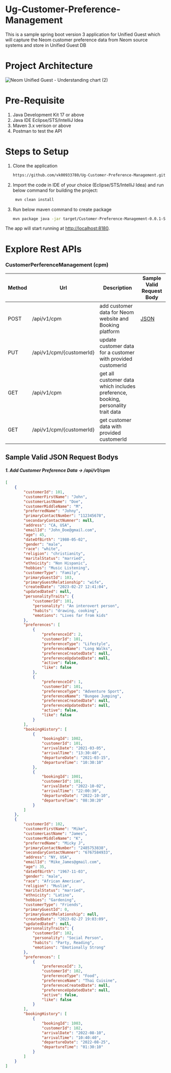 # Ug-Customer-Preference-Management
This is a sample spring boot version 3 application for Unified Guest which will capture the Neom customer preference data from Neom source systems and store in Unified Guest DB

# Project Architecture

![Neom Unified Guest - Understanding chart (2)](https://user-images.githubusercontent.com/124668010/220737014-8d7f2693-a88e-4ddf-a7e0-546c8bdfee6a.png)

# Pre-Requisite
1. Java Development Kit 17 or above
2. Java IDE Eclipse/STS/IntelliJ Idea
3. Maven 3.x verison or above
4. Postman to test the API

# Steps to Setup
1. Clone the application

     ```bash
    https://github.com/vk00933780/Ug-Customer-Preference-Management.git
    ```

2. Import the code in IDE of your choice (Eclipse/STS/IntelliJ Idea) and run below command for building the project:
    
   ```bash
    mvn clean install
   ```

3. Run below maven command to create package
    
    ```bash
    mvn package java -jar target/Customer-Preference-Management-0.0.1-SNAPSHOT.jar
    ```
The app will start running at <http://localhost:8180>.
  
# Explore Rest APIs

### CustomerPerferenceManagement (cpm)

| Method | Url | Description | Sample Valid Request Body |
| ------ | --- | ----------- | ------------------------- |
| POST    | /api/v1/cpm | add customer data for Neom website and Booking platform | [JSON](#customerInfo) |
| PUT    | /api/v1/cpm/{customerId} | update customer data for a customer with provided customerId | |
| GET    | /api/v1/cpm | get all customer data which includes preference, booking, personality trait data | |
| GET    | /api/v1/cpm/{customerId} | get customer data with provided customerId | |

## Sample Valid JSON Request Bodys

##### <a id="customerInfo">1. Add Customer Preference Data -> /api/v1/cpm</a>
```json
[
    {
        "customerId": 101,
        "customerFirstName": "John",
        "customerLastName": "Doe",
        "customerMiddleName": "M",
        "preferredName": "Johny",
        "primaryContactNumber": "112345678",
        "secondaryContactNumner": null,
        "address": "CA, USA",
        "emailId": "John_Doe@gmail.com",
        "age": 45,
        "dateOfBirth": "1980-05-02",
        "gender": "male",
        "race": "white",
        "religion": "christianity",
        "maritalStatus": "married",
        "ethnicity": "Non Hispanic",
        "hobbies": "Music Listening",
        "customerType": "Family",
        "primaryGuestId": 103,
        "primaryGuestRelationship": "wife",
        "createdDate": "2023-02-27 12:41:04",
        "updatedDated": null,
        "personalityTraits": {
            "customerId": 101,
            "personality": "An interovert person",
            "habits": "drawing, cooking",
            "emotions": "Lives far from kids"
        },
        "preferences": [
            {
                "preferenceId": 2,
                "customerId": 101,
                "preferenceType": "Lifestyle",
                "preferenceName": "Long Walks",
                "preferenceCreatedDate": null,
                "preferenceUpdatedDate": null,
                "active": false,
                "like": false
            },
            {
                "preferenceId": 1,
                "customerId": 101,
                "preferenceType": "Adventure Sport",
                "preferenceName": "Bungee Jumping",
                "preferenceCreatedDate": null,
                "preferenceUpdatedDate": null,
                "active": false,
                "like": false
            }
        ],
        "bookingHistory": [
            {
                "bookingId": 1002,
                "customerId": 101,
                "arrivalDate": "2021-03-05",
                "arrivalTime": "13:30:40",
                "departureDate": "2021-03-15",
                "departureTime": "10:30:10"
            },
            {
                "bookingId": 1001,
                "customerId": 101,
                "arrivalDate": "2022-10-02",
                "arrivalTime": "22:00:30",
                "departureDate": "2022-10-10",
                "departureTime": "08:30:20"
            }
        ]
    },
    {
        "customerId": 102,
        "customerFirstName": "Mike",
        "customerLastName": "James",
        "customerMiddleName": "K",
        "preferredName": "Micky J",
        "primaryContactNumber": "2485753838",
        "secondaryContactNumner": "6767584933",
        "address": "NY, USA",
        "emailId": "Mike_James@gmail.com",
        "age": 35,
        "dateOfBirth": "1967-11-03",
        "gender": "male",
        "race": "African American",
        "religion": "Muslim",
        "maritalStatus": "married",
        "ethnicity": "Latino",
        "hobbies": "Gardening",
        "customerType": "Friends",
        "primaryGuestId": 0,
        "primaryGuestRelationship": null,
        "createdDate": "2023-02-27 19:03:09",
        "updatedDated": null,
        "personalityTraits": {
            "customerId": 102,
            "personality": "Social Person",
            "habits": "Party, Reading",
            "emotions": "Emotionally Strong"
        },
        "preferences": [
            {
                "preferenceId": 3,
                "customerId": 102,
                "preferenceType": "Food",
                "preferenceName": "Thai Cuisine",
                "preferenceCreatedDate": null,
                "preferenceUpdatedDate": null,
                "active": false,
                "like": false
            }
        ],
        "bookingHistory": [
            {
                "bookingId": 1003,
                "customerId": 102,
                "arrivalDate": "2022-08-10",
                "arrivalTime": "10:40:40",
                "departureDate": "2022-08-25",
                "departureTime": "01:30:10"
            }
        ]
    }
]
```

